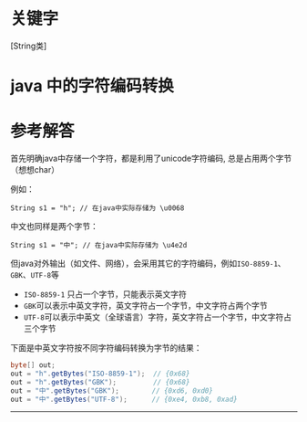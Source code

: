 # 关键字

\[String类\]

# java 中的字符编码转换

# 参考解答

首先明确java中存储一个字符，都是利用了unicode字符编码, 总是占用两个字节（想想char）

例如：


```
String s1 = "h"; // 在java中实际存储为 \u0068
```


中文也同样是两个字节：
```
String s1 = "中"; // 在java中实际存储为 \u4e2d
```

但java对外输出（如文件、网络），会采用其它的字符编码，例如`ISO-8859-1`、`GBK`、`UTF-8`等

* `ISO-8859-1` 只占一个字节，只能表示英文字符
* `GBK`可以表示中英文字符，英文字符占一个字节，中文字符占两个字节
* `UTF-8`可以表示中英文（全球语言）字符，英文字符占一个字节，中文字符占三个字节

下面是中英文字符按不同字符编码转换为字节的结果：
```java
byte[] out;
out = "h".getBytes("ISO-8859-1");  // {0x68}
out = "h".getBytes("GBK");         // {0x68}
out = "中".getBytes("GBK");        // {0xd6, 0xd0}
out = "中".getBytes("UTF-8");      // {0xe4, 0xb8, 0xad}
```

---



